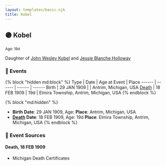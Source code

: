 ```yaml
---
layout: templates/basic.njk
title: Kobel
---
```

## 🟣 Kobel
<small>Age: 19d</small>

Daughter of [John Wesley Kobel](/people/2/24649136) and [Jessie Blanche Holloway](/people/2/29242864)

### 📆 Events

{% block "hidden md:block" %}
Type | Date | Age at Event | Place
------ | ------ | ------ | ------
Birth | 29 JAN 1909 |  | Antrim, Michigan, USA
[Death](#event-event-3) | 18 FEB 1909 | 19d | Elmira Township, Antrim, Michigan, USA
{% endblock %}

{% block "md:hidden" %}
- **Birth**
**Date**: 29 JAN 1909, Age:
**Place**: Antrim, Michigan, USA
- **[Death](#event-event-3)**
**Date**: 18 FEB 1909, Age: 19d
**Place**: Elmira Township, Antrim, Michigan, USA
{% endblock %}

### 📰 Event Sources

#### <a id="event-event-3"></a> Death, 18 FEB 1909
* Michigan Death Certificates

